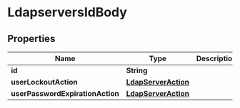 # LdapserversIdBody

## Properties
Name | Type | Description | Notes
------------ | ------------- | ------------- | -------------
**id** | **String** |  |  [optional]
**userLockoutAction** | [**LdapServerAction**](LdapServerAction.md) |  |  [optional]
**userPasswordExpirationAction** | [**LdapServerAction**](LdapServerAction.md) |  |  [optional]
